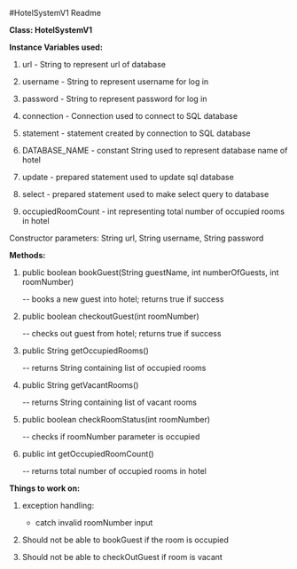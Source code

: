 #HotelSystemV1 Readme

**Class: HotelSystemV1**

**Instance Variables used:**

1. url - String to represent url of database

2. username - String to represent username for log in

3. password - String to represent password for log in

4. connection - Connection used to connect to SQL database

5. statement - statement created by connection to SQL database

6. DATABASE_NAME - constant String used to represent database name of hotel

7. update - prepared statement used to update sql database 

8. select - prepared statement used to make select query to database

9. occupiedRoomCount - int representing total number of occupied rooms in hotel

Constructor parameters: String url, String username, String password

**Methods:** 

1. public boolean bookGuest(String guestName, int numberOfGuests, int roomNumber) 
	
	-- books a new guest into hotel; returns true if success

2. public boolean checkoutGuest(int roomNumber) 
	
	-- checks out guest from hotel; returns true if success

3. public String getOccupiedRooms()
	
	-- returns String containing list of occupied rooms

4. public String getVacantRooms() 
	
	-- returns String containing list of vacant rooms

5. public boolean checkRoomStatus(int roomNumber) 
	
	-- checks if roomNumber parameter is occupied 
	
6. public int getOccupiedRoomCount()
	
	-- returns total number of occupied rooms in hotel
	
	
**Things to work on:**
1. exception handling:
	- catch invalid roomNumber input
	
2. Should not be able to bookGuest if the room is occupied
3. Should not be able to checkOutGuest if room is vacant


